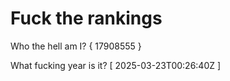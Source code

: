 # Fuck the rankings

Who the hell am I?
{ 17908555 }

What fucking year is it?
[ 2025-03-23T00:26:40Z ]
